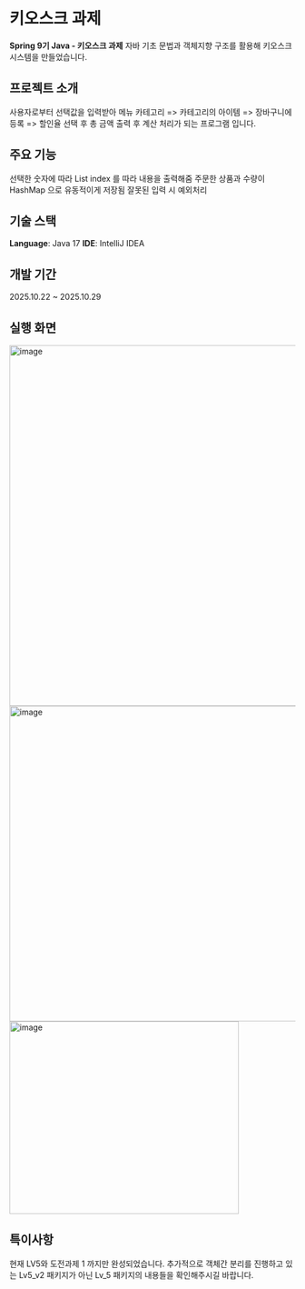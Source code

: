 # 키오스크 과제
**Spring 9기 Java - 키오스크 과제** 
자바 기초 문법과 객체지향 구조를 활용해 키오스크 시스템을 만들었습니다.
<br>
## 프로젝트 소개
사용자로부터 선택값을 입력받아 메뉴 카테고리 => 카테고리의 아이템 => 장바구니에 등록 => 할인율 선택 후 총 금액 출력 후 계산 처리가 되는 프로그램 입니다.
<br>
## 주요 기능
선택한 숫자에 따라 List index 를 따라 내용을 출력해줌
주문한 상품과 수량이 HashMap 으로 유동적이게 저장됨
잘못된 입력 시 예외처리 
<br>
## 기술 스택
**Language**: Java 17 
**IDE**: IntelliJ IDEA 
<br>
## 개발 기간
2025.10.22 ~ 2025.10.29
<br>
## 실행 화면
<img width="590" height="635" alt="image" src="https://github.com/user-attachments/assets/cffc5bed-004a-4f71-920f-a706bd4afbeb" />
<img width="565" height="555" alt="image" src="https://github.com/user-attachments/assets/1823151b-2965-4d69-9f0b-1f247e347eb8" />
<img width="404" height="339" alt="image" src="https://github.com/user-attachments/assets/c24e7518-f01e-4b03-bf32-0f16fc0481f1" />

## 특이사항 
현재 LV5와 도전과제 1 까지만 완성되었습니다. 추가적으로 객체간 분리를 진행하고 있는 Lv5_v2 패키지가 아닌 Lv_5 패키지의 내용들을 확인해주시길 바랍니다.
